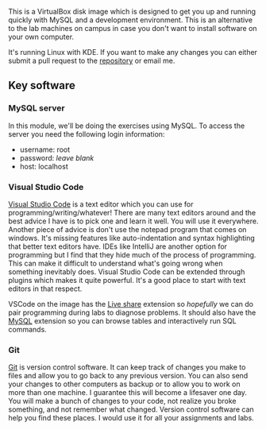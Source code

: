 
This is a VirtualBox disk image which is designed to get you up and running
quickly with MySQL and a development environment. This is an alternative to
the lab machines on campus in case you don't want to install software on your
own computer.

It's running Linux with KDE. If you want to make any changes you can either
submit a pull request to the
[repository](https://github.com/gabysbrain/CSCM59/) or email me.

## Key software

### MySQL server

In this module, we'll be doing the exercises using MySQL. To access the server
you need the following login information:

* username: root
* password: *leave blank*
* host: localhost

### Visual Studio Code

[Visual Studio Code](https://code.visualstudio.com/) is a text editor which you
can use for programming/writing/whatever! There are many text editors around
and the best advice I have is to pick one and learn it well. You will use it
everywhere. Another piece of advice is don't use the notepad program that comes
on windows. It's missing features like auto-indentation and syntax highlighting
that better text editors have. IDEs like IntelliJ are another option for
programming but I find that they hide much of the process of programming. This
can make it difficult to understand what's going wrong when something
inevitably does. Visual Studio Code can be extended through plugins which makes
it quite powerful. It's a good place to start with text editors in that
respect.

VSCode on the image has the [Live
share](https://visualstudio.microsoft.com/services/live-share/) extension so
*hopefully* we can do pair programming during labs to diagnose problems. It
should also have the [MySQL](https://github.com/cweijan/vscode-mysql) extension
so you can browse tables and interactively run SQL commands.

### Git

[Git](https://git-scm.com/) is version control software. It can keep track of
changes you make to files and allow you to go back to any previous version. You
can also send your changes to other computers as backup or to allow you to work
on more than one machine. I guarantee this will become a lifesaver one day. You
will make a bunch of changes to your code, not realize you broke something, and
not remember what changed. Version control software can help you find these
places. I would use it for all your assignments and labs.

